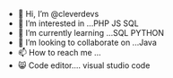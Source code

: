 - 👋 Hi, I’m @cleverdevs
- 👀 I’m interested in ...PHP JS SQL
- 🌱 I’m currently learning ...SQL PYTHON
- 💞️ I’m looking to collaborate on ...Java
- 📫 How to reach me ...
- 😸 Code editor.... visual studio code